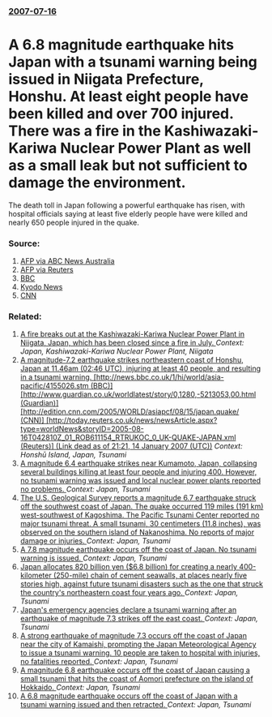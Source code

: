 ### [2007-07-16](/news/2007/07/16/index.md)

#  A 6.8 magnitude earthquake hits Japan with a tsunami warning being issued in Niigata Prefecture, Honshu. At least eight people have been killed and over 700 injured. There was a fire in the Kashiwazaki-Kariwa Nuclear Power Plant as well as a small leak but not sufficient to damage the environment.  

The death toll in Japan following a powerful earthquake has risen, with hospital officials saying at least five elderly people have were killed and nearly 650 people injured in the quake.


### Source:

1. [AFP via ABC News Australia](http://www.abc.net.au/news/stories/2007/07/17/1980118.htm)
2. [AFP via Reuters](http://www.abc.net.au/news/stories/2007/07/16/1979999.htm)
3. [BBC](http://news.bbc.co.uk/2/hi/asia-pacific/6900156.stm)
4. [Kyodo News](http://home.kyodo.co.jp/modules/fstStory/index.php?storyid=325878)
5. [CNN](http://edition.cnn.com/2007/WORLD/asiapcf/07/16/japan.quake/index.html?eref=rss_topstories)

### Related:

1. [ A fire breaks out at the Kashiwazaki-Kariwa Nuclear Power Plant in Niigata, Japan, which has been closed since a fire in July. ](/news/2007/09/20/a-fire-breaks-out-at-the-kashiwazaki-kariwa-nuclear-power-plant-in-niigata-japan-which-has-been-closed-since-a-fire-in-july.md) _Context: Japan, Kashiwazaki-Kariwa Nuclear Power Plant, Niigata_
2. [ A magnitude-7.2 earthquake strikes northeastern coast of Honshu, Japan at 11.46am (02:46 UTC), injuring at least 40 people, and resulting in a tsunami warning. [http://news.bbc.co.uk/1/hi/world/asia-pacific/4155026.stm (BBC)] [http://www.guardian.co.uk/worldlatest/story/0,1280,-5213053,00.html (Guardian)] [http://edition.cnn.com/2005/WORLD/asiapcf/08/15/japan.quake/ (CNN)] [http://today.reuters.co.uk/news/newsArticle.aspx?type=worldNews&storyID=2005-08-16T042810Z_01_ROB611154_RTRUKOC_0_UK-QUAKE-JAPAN.xml (Reuters)] (Link dead as of 21:21, 14 January 2007 (UTC))](/news/2005/08/16/a-magnitude-7-2-earthquake-strikes-northeastern-coast-of-honsha-japan-at-11-46am-02-46-utc-injuring-at-least-40-people-and-resulting.md) _Context: Honshū Island, Japan, Tsunami_
3. [A magnitude 6.4 earthquake strikes near Kumamoto, Japan, collapsing several buildings killing at least four people and injuring 400. However, no tsunami warning was issued and local nuclear power plants reported no problems. ](/news/2016/04/14/a-magnitude-6-4-earthquake-strikes-near-kumamoto-japan-collapsing-several-buildings-killing-at-least-four-people-and-injuring-400-however.md) _Context: Japan, Tsunami_
4. [The U.S. Geological Survey reports a magnitude 6.7 earthquake struck off the southwest coast of Japan. The quake occurred 119 miles (191 km) west-southwest of Kagoshima. The Pacific Tsunami Center reported no major tsunami threat. A small tsunami, 30 centimeters (11.8 inches), was observed on the southern island of Nakanoshima. No reports of major damage or injuries. ](/news/2015/11/14/the-u-s-geological-survey-reports-a-magnitude-6-7-earthquake-struck-off-the-southwest-coast-of-japan-the-quake-occurred-119-miles-191-km.md) _Context: Japan, Tsunami_
5. [A 7.8 magnitude earthquake occurs off the coast of Japan. No tsunami warning is issued. ](/news/2015/05/30/a-7-8-magnitude-earthquake-occurs-off-the-coast-of-japan-no-tsunami-warning-is-issued.md) _Context: Japan, Tsunami_
6. [Japan allocates 820 billion yen ($6.8 billion) for creating a nearly 400-kilometer (250-mile) chain of cement seawalls, at places nearly five stories high, against future tsunami disasters such as the one that struck the country's northeastern coast four years ago. ](/news/2015/03/22/japan-allocates-820-billion-yen-6-8-billion-for-creating-a-nearly-400-kilometer-250-mile-chain-of-cement-seawalls-at-places-nearly-fiv.md) _Context: Japan, Tsunami_
7. [Japan's emergency agencies declare a tsunami warning after an earthquake of magnitude 7.3 strikes off the east coast. ](/news/2013/10/25/japan-s-emergency-agencies-declare-a-tsunami-warning-after-an-earthquake-of-magnitude-7-3-strikes-off-the-east-coast.md) _Context: Japan, Tsunami_
8. [A strong earthquake of magnitude 7.3 occurs off the coast of Japan near the city of Kamaishi, prompting the Japan Meteorological Agency to issue a tsunami warning. 10 people are taken to hospital with injuries, no fatalities reported. ](/news/2012/12/7/a-strong-earthquake-of-magnitude-7-3-occurs-off-the-coast-of-japan-near-the-city-of-kamaishi-prompting-the-japan-meteorological-agency-to-i.md) _Context: Japan, Tsunami_
9. [A magnitude 6.8 earthquake occurs off the coast of Japan causing a small tsunami that hits the coast of Aomori prefecture on the island of Hokkaido. ](/news/2012/03/14/a-magnitude-6-8-earthquake-occurs-off-the-coast-of-japan-causing-a-small-tsunami-that-hits-the-coast-of-aomori-prefecture-on-the-island-of-h.md) _Context: Japan, Tsunami_
10. [A 6.8 magnitude earthquake occurs off the coast of Japan with a tsunami warning issued and then retracted. ](/news/2011/08/19/a-6-8-magnitude-earthquake-occurs-off-the-coast-of-japan-with-a-tsunami-warning-issued-and-then-retracted.md) _Context: Japan, Tsunami_
